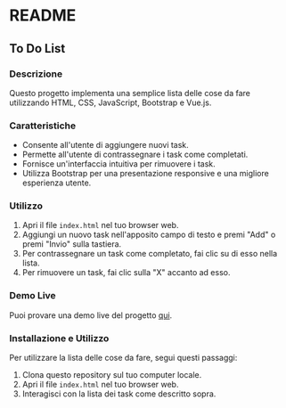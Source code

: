 # README

## To Do List

### Descrizione
Questo progetto implementa una semplice lista delle cose da fare utilizzando HTML, CSS, JavaScript, Bootstrap e Vue.js.

### Caratteristiche
- Consente all'utente di aggiungere nuovi task.
- Permette all'utente di contrassegnare i task come completati.
- Fornisce un'interfaccia intuitiva per rimuovere i task.
- Utilizza Bootstrap per una presentazione responsive e una migliore esperienza utente.

### Utilizzo
1. Apri il file `index.html` nel tuo browser web.
2. Aggiungi un nuovo task nell'apposito campo di testo e premi "Add" o premi "Invio" sulla tastiera.
3. Per contrassegnare un task come completato, fai clic su di esso nella lista.
4. Per rimuovere un task, fai clic sulla "X" accanto ad esso.

### Demo Live
Puoi provare una demo live del progetto [qui](https://caldatoluca.github.io./to-do-list/).

### Installazione e Utilizzo
Per utilizzare la lista delle cose da fare, segui questi passaggi:

1. Clona questo repository sul tuo computer locale.
2. Apri il file `index.html` nel tuo browser web.
3. Interagisci con la lista dei task come descritto sopra.


